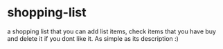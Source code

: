 # shopping-list
a shopping list that you can add list items, check items that you have buy and delete it if you dont like it. As simple as its description :)
